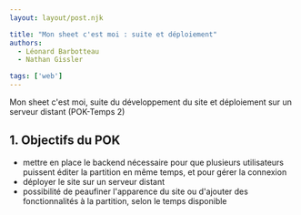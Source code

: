 ```yaml
---
layout: layout/post.njk

title: "Mon sheet c'est moi : suite et déploiement"
authors:
  - Léonard Barbotteau
  - Nathan Gissler

tags: ['web']
---
```


<!-- début résumé -->

Mon sheet c'est moi, suite du développement du site et déploiement sur un serveur distant (POK-Temps 2)

<!-- fin résumé -->

## 1. Objectifs du POK

- mettre en place le backend nécessaire pour que plusieurs utilisateurs puissent éditer la partition en même temps, et pour gérer la connexion
- déployer le site sur un serveur distant
- possibilité de peaufiner l'apparence du site ou d'ajouter des fonctionnalités à la partition, selon le temps disponible